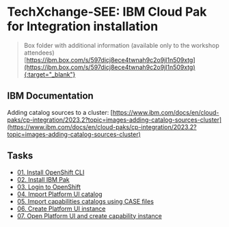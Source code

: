 
# TechXchange-SEE: IBM Cloud Pak for Integration installation


>Box folder with additional information (available only to the workshop attendees)<br>
[https://ibm.box.com/s/597dicj8ece4twnah9c2o9jl1n509xtg](https://ibm.box.com/s/597dicj8ece4twnah9c2o9jl1n509xtg){:target="_blank"}


## IBM Documentation

Adding catalog sources to a cluster:
[https://www.ibm.com/docs/en/cloud-paks/cp-integration/2023.2?topic=images-adding-catalog-sources-cluster](https://www.ibm.com/docs/en/cloud-paks/cp-integration/2023.2?topic=images-adding-catalog-sources-cluster)


## Tasks

- [01. Install OpenShift CLI](tasks/01-Install-OpenShift-CLI.md)
- [02. Install IBM Pak](tasks/02-Install-IBM-Pak.md)
- [03. Login to OpenShift](tasks/03-Login-to-OpenShift.md)
- [04. Import Platform UI catalog](tasks/04-Import-Platform-UI-catalog.md)
- [05. Import capabilities catalogs using CASE files](tasks/05-Import-capabilities-catalogs.md)
- [06. Create Platform UI instance](tasks/06-Create-Platform-UI-instance.md)
- [07. Open Platform UI and create capability instance](tasks/07-Capability-instance.md)





